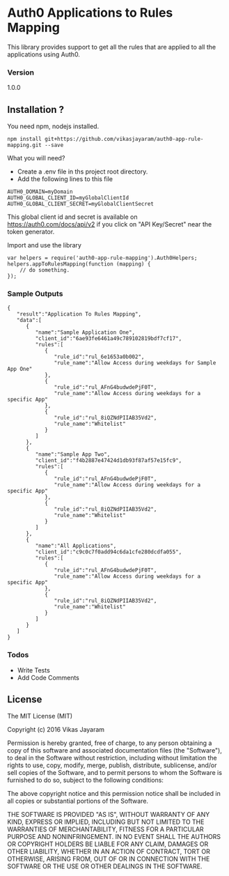 # Auth0 Applications to Rules Mapping

This library provides support to get all the rules that are applied to all the applications using Auth0.

### Version
1.0.0

## Installation ?

You need npm, nodejs installed.

```
npm install git+https://github.com/vikasjayaram/auth0-app-rule-mapping.git --save
```

What you will need?
* Create a .env file in ths project root directory.
* Add the following lines to this file
```
AUTH0_DOMAIN=myDomain
AUTH0_GLOBAL_CLIENT_ID=myGlobalClientId
AUTH0_GLOBAL_CLIENT_SECRET=myGlobalClientSecret
```
This global client id and secret is available on https://auth0.com/docs/api/v2 if you click on "API Key/Secret" near the token generator.

Import and use the library
```
var helpers = require('auth0-app-rule-mapping').Auth0Helpers;
helpers.appToRulesMapping(function (mapping) {
    // do something.
});
```
### Sample Outputs

```
{  
   "result":"Application To Rules Mapping",
   "data":[  
      {  
         "name":"Sample Application One",
         "client_id":"6ae93fe6461a49c789102819bdf7cf17",
         "rules":[  
            {  
               "rule_id":"rul_6e1653a0b002",
               "rule_name":"Allow Access during weekdays for Sample App One"
            },
            {  
               "rule_id":"rul_AFnG4budwdePjF0T",
               "rule_name":"Allow Access during weekdays for a specific App"
            },
            {  
               "rule_id":"rul_8iQZNdPIIAB35Vd2",
               "rule_name":"Whitelist"
            }
         ]
      },
      {  
         "name":"Sample App Two",
         "client_id":"f4b2887e47424d1db93f87af57e15fc9",
         "rules":[  
            {  
               "rule_id":"rul_AFnG4budwdePjF0T",
               "rule_name":"Allow Access during weekdays for a specific App"
            },
            {  
               "rule_id":"rul_8iQZNdPIIAB35Vd2",
               "rule_name":"Whitelist"
            }
         ]
      },
      {  
         "name":"All Applications",
         "client_id":"c9c0c7f0add94c6da1cfe280dcdfa055",
         "rules":[  
            {  
               "rule_id":"rul_AFnG4budwdePjF0T",
               "rule_name":"Allow Access during weekdays for a specific App"
            },
            {  
               "rule_id":"rul_8iQZNdPIIAB35Vd2",
               "rule_name":"Whitelist"
            }
         ]
      }
   ]
}
```


### Todos

 - Write Tests
 - Add Code Comments

License
----
The MIT License (MIT)

Copyright (c) 2016 Vikas Jayaram

Permission is hereby granted, free of charge, to any person obtaining a copy
of this software and associated documentation files (the "Software"), to deal
in the Software without restriction, including without limitation the rights
to use, copy, modify, merge, publish, distribute, sublicense, and/or sell
copies of the Software, and to permit persons to whom the Software is
furnished to do so, subject to the following conditions:

The above copyright notice and this permission notice shall be included in
all copies or substantial portions of the Software.

THE SOFTWARE IS PROVIDED "AS IS", WITHOUT WARRANTY OF ANY KIND, EXPRESS OR
IMPLIED, INCLUDING BUT NOT LIMITED TO THE WARRANTIES OF MERCHANTABILITY,
FITNESS FOR A PARTICULAR PURPOSE AND NONINFRINGEMENT. IN NO EVENT SHALL THE
AUTHORS OR COPYRIGHT HOLDERS BE LIABLE FOR ANY CLAIM, DAMAGES OR OTHER
LIABILITY, WHETHER IN AN ACTION OF CONTRACT, TORT OR OTHERWISE, ARISING FROM,
OUT OF OR IN CONNECTION WITH THE SOFTWARE OR THE USE OR OTHER DEALINGS IN
THE SOFTWARE.


